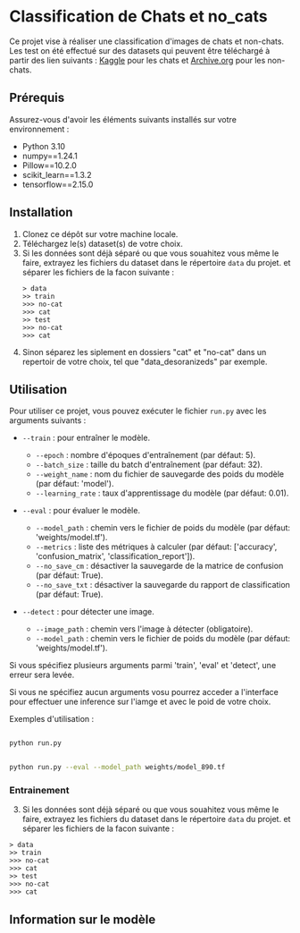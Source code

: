# Classification de Chats et no_cats

Ce projet vise à réaliser une classification d'images de chats et non-chats. Les test on été effectué sur des datasets qui peuvent être téléchargé à partir des lien suivants : [Kaggle](https://www.kaggle.com/datasets/iamsouravbanerjee/animal-image-dataset-90-different-animals?resource=download) pour les chats et [Archive.org](https://archive.org/details/CAT_DATASET) pour les non-chats.

## Prérequis

Assurez-vous d'avoir les éléments suivants installés sur votre environnement :

- Python 3.10
- numpy==1.24.1
- Pillow==10.2.0
- scikit_learn==1.3.2
- tensorflow==2.15.0


## Installation

1. Clonez ce dépôt sur votre machine locale.
2. Téléchargez le(s) dataset(s) de votre choix.
3. Si les données sont déjà séparé ou que vous souahitez vous même le faire, extrayez les fichiers du dataset dans le répertoire `data` du projet. et séparer les fichiers de la facon suivante :
   ```
   > data
   >> train
   >>> no-cat
   >>> cat
   >> test
   >>> no-cat
   >>> cat
   ```
4. Sinon séparez les siplement en dossiers "cat" et "no-cat" dans un repertoir de votre choix, tel que "data_desoranizeds" par exemple.

## Utilisation

Pour utiliser ce projet, vous pouvez exécuter le fichier `run.py` avec les arguments suivants :

- `--train` : pour entraîner le modèle.
   - `--epoch` : nombre d'époques d'entraînement (par défaut: 5).
   - `--batch_size` : taille du batch d'entraînement (par défaut: 32).
   - `--weight_name` : nom du fichier de sauvegarde des poids du modèle (par défaut: 'model').
   - `--learning_rate` : taux d'apprentissage du modèle (par défaut: 0.01).

- `--eval` : pour évaluer le modèle.
   - `--model_path` : chemin vers le fichier de poids du modèle (par défaut: 'weights/model.tf').
   - `--metrics` : liste des métriques à calculer (par défaut: ['accuracy', 'confusion_matrix', 'classification_report']).
   - `--no_save_cm` : désactiver la sauvegarde de la matrice de confusion (par défaut: True).
   - `--no_save_txt` : désactiver la sauvegarde du rapport de classification (par défaut: True).

- `--detect` : pour détecter une image.
   - `--image_path` : chemin vers l'image à détecter (obligatoire).
   - `--model_path` : chemin vers le fichier de poids du modèle (par défaut: 'weights/model.tf').

Si vous spécifiez plusieurs arguments parmi 'train', 'eval' et 'detect', une erreur sera levée.

Si vous ne spécifiez aucun arguments vosu pourrez acceder a l'interface pour effectuer une inference sur l'iamge et avec le poid de votre choix.

Exemples d'utilisation :
```bash

python run.py 
```
```bash

python run.py --eval --model_path weights/model_890.tf
```

### Entrainement

3. Si les données sont déjà séparé ou que vous souahitez vous même le faire, extrayez les fichiers du dataset dans le répertoire `data` du projet. et séparer les fichiers de la facon suivante :
```
> data
>> train
>>> no-cat
>>> cat
>> test
>>> no-cat
>>> cat
```

## Information sur le modèle
